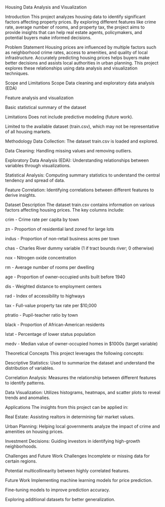 Housing Data Analysis and Visualization

Introduction
This project analyzes housing data to identify significant factors affecting property prices. By exploring different features like crime rate, average number of rooms, and property tax, the project aims to provide insights that can help real estate agents, policymakers, and potential buyers make informed decisions.

Problem Statement
Housing prices are influenced by multiple factors such as neighborhood crime rates, access to amenities, and quality of local infrastructure. Accurately predicting housing prices helps buyers make better decisions and assists local authorities in urban planning. This project explores these relationships using data analysis and visualization techniques.

Scope and Limitations
Scope
Data cleaning and exploratory data analysis (EDA)

Feature analysis and visualization

Basic statistical summary of the dataset

Limitations
Does not include predictive modeling (future work).

Limited to the available dataset (train.csv), which may not be representative of all housing markets.

Methodology
Data Collection: The dataset train.csv is loaded and explored.

Data Cleaning: Handling missing values and removing outliers.

Exploratory Data Analysis (EDA): Understanding relationships between variables through visualizations.

Statistical Analysis: Computing summary statistics to understand the central tendency and spread of data.

Feature Correlation: Identifying correlations between different features to derive insights.

Dataset Description
The dataset train.csv contains information on various factors affecting housing prices. The key columns include:

crim - Crime rate per capita by town

zn - Proportion of residential land zoned for large lots

indus - Proportion of non-retail business acres per town

chas - Charles River dummy variable (1 if tract bounds river; 0 otherwise)

nox - Nitrogen oxide concentration

rm - Average number of rooms per dwelling

age - Proportion of owner-occupied units built before 1940

dis - Weighted distance to employment centers

rad - Index of accessibility to highways

tax - Full-value property tax rate per $10,000

ptratio - Pupil-teacher ratio by town

black - Proportion of African-American residents

lstat - Percentage of lower status population

medv - Median value of owner-occupied homes in $1000s (target variable)

Theoretical Concepts
This project leverages the following concepts:

Descriptive Statistics: Used to summarize the dataset and understand the distribution of variables.

Correlation Analysis: Measures the relationship between different features to identify patterns.

Data Visualization: Utilizes histograms, heatmaps, and scatter plots to reveal trends and anomalies.

Applications
The insights from this project can be applied in:

Real Estate: Assisting realtors in determining fair market values.

Urban Planning: Helping local governments analyze the impact of crime and amenities on housing prices.

Investment Decisions: Guiding investors in identifying high-growth neighborhoods.

Challenges and Future Work
Challenges
Incomplete or missing data for certain regions.

Potential multicollinearity between highly correlated features.

Future Work
Implementing machine learning models for price prediction.

Fine-tuning models to improve prediction accuracy.

Exploring additional datasets for better generalization.
